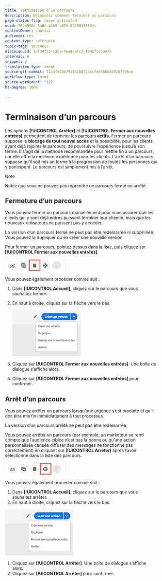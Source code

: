 ```yaml
---
title: Terminaison d’un parcours
description: Découvrez comment terminer un parcours
page-status-flag: never-activated
uuid: 269d590c-5a6d-40b9-a879-02f5033863fc
contentOwner: sauviat
audience: rns
content-type: reference
topic-tags: journeys
discoiquuid: 5df34f55-135a-4ea8-afc2-f9427ce5ae7b
internal: n
snippet: y
translation-type: tm+mt
source-git-commit: 72a3fd98b7911a1b8f23ccfeb55b884926f795ce
workflow-type: tm+mt
source-wordcount: '327'
ht-degree: 100%

---
```



# Terminaison d’un parcours

Les options **[!UICONTROL Arrêter]** et **[!UICONTROL Fermer aux nouvelles entrées]** permettent de terminer les parcours **actifs**. Fermer un parcours suppose le **blocage de tout nouvel accès** et la possibilité, pour les clients ayant déjà rejoints le parcours, de poursuivre l’expérience jusqu’à son terme. Il s’agit de la méthode recommandée pour mettre fin à un parcours, car elle offre la meilleure expérience pour les clients. L’arrêt d’un parcours suppose qu’il soit mis un terme à la progression de toutes les personnes qui y participent. Le parcours est simplement mis à l’arrêt.

>[!NOTE]
>
>Notez que vous ne pouvez pas reprendre un parcours fermé ou arrêté.

## Fermeture d’un parcours

Vous pouvez fermer un parcours manuellement pour vous assurer que les clients qui y sont déjà entrés puissent terminer leur chemin, mais que les nouveaux utilisateurs ne puissent pas y accéder.

La version d’un parcours fermé ne peut pas être redémarrée ni supprimée. Vous pouvez la dupliquer ou en créer une nouvelle version.

Pour fermer un parcours, pointez dessus dans la liste, puis cliquez sur **[!UICONTROL Fermer aux nouvelles entrées]**.

![](../assets/do-not-localize/journey-finish-quick-action.png)

Vous pouvez également procéder comme suit :

1. Dans **[!UICONTROL Accueil]**, cliquez sur le parcours que vous souhaitez fermer.
1. En haut à droite, cliquez sur la flèche vers le bas.

   ![](../assets/finish_drop_down_list.png)

1. Cliquez sur **[!UICONTROL Fermer aux nouvelles entrées]**. Une boîte de dialogue s’affiche alors.
1. Cliquez sur **[!UICONTROL Fermer aux nouvelles entrées]** pour confirmer.

## Arrêt d’un parcours

Vous pouvez arrêter un parcours lorsqu’une urgence s’est produite et qu’il doit être mis fin immédiatement à tout processus.

La version d’un parcours arrêté ne peut pas être redémarrée.

Vous pouvez arrêter un parcours (par exemple, un marketeur se rend compte que l’audience ciblée n’est pas la bonne ou qu’une action personnalisée censée diffuser des messages ne fonctionne pas correctement) en cliquant sur **[!UICONTROL Arrêter]** après l’avoir sélectionné dans la liste des parcours.

![](../assets/do-not-localize/journey-stop-quick-action.png)

Vous pouvez également procéder comme suit :

1. Dans **[!UICONTROL Accueil]**, cliquez sur le parcours que vous souhaitez arrêter.
1. En haut à droite, cliquez sur la flèche vers le bas.

![](../assets/finish_drop_down_list.png)

1. Cliquez sur **[!UICONTROL Arrêter]**. Une boîte de dialogue s’affiche alors.
1. Cliquez sur **[!UICONTROL Arrêter]** pour confirmer.
